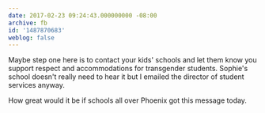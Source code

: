 ```yaml
---
date: 2017-02-23 09:24:43.000000000 -08:00
archive: fb
id: '1487870683'
weblog: false
---
```


Maybe step one here is to contact your kids' schools and let them know you support respect and accommodations for transgender students. Sophie's school doesn't really need to hear it but I emailed the director of student services anyway. 

How great would it be if schools all over Phoenix got this message today.
